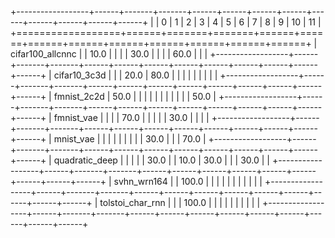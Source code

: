 +------------------+------+-------+-------+------+------+------+------+------+------+------+------+------+
|                  | 0    | 1     | 2     | 3    | 4    | 5    | 6    | 7    | 8    | 9    | 10   | 11   |
+==================+======+=======+=======+======+======+======+======+======+======+======+======+======+
| cifar100_allcnnc |      | 10.0  |       |      |      | 30.0 |      |      |      | 60.0 |      |      |
+------------------+------+-------+-------+------+------+------+------+------+------+------+------+------+
| cifar10_3c3d     |      |       | 20.0  | 80.0 |      |      |      |      |      |      |      |      |
+------------------+------+-------+-------+------+------+------+------+------+------+------+------+------+
| fmnist_2c2d      | 50.0 |       |       |      |      |      |      |      |      |      |      | 50.0 |
+------------------+------+-------+-------+------+------+------+------+------+------+------+------+------+
| fmnist_vae       |      |       |       | 70.0 |      |      |      |      | 30.0 |      |      |      |
+------------------+------+-------+-------+------+------+------+------+------+------+------+------+------+
| mnist_vae        |      |       |       |      |      |      |      |      | 30.0 |      |      | 70.0 |
+------------------+------+-------+-------+------+------+------+------+------+------+------+------+------+
| quadratic_deep   |      |       |       |      | 30.0 |      | 10.0 | 30.0 |      |      | 30.0 |      |
+------------------+------+-------+-------+------+------+------+------+------+------+------+------+------+
| svhn_wrn164      |      | 100.0 |       |      |      |      |      |      |      |      |      |      |
+------------------+------+-------+-------+------+------+------+------+------+------+------+------+------+
| tolstoi_char_rnn |      |       | 100.0 |      |      |      |      |      |      |      |      |      |
+------------------+------+-------+-------+------+------+------+------+------+------+------+------+------+